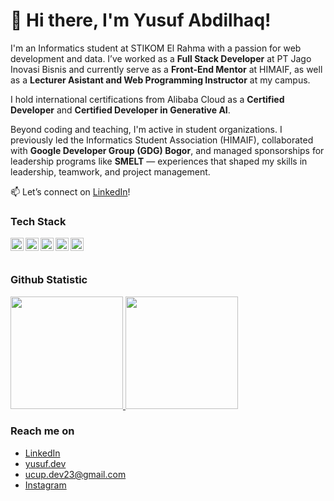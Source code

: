 # 👋 Hi there, I'm Yusuf Abdilhaq!

I'm an Informatics student at STIKOM El Rahma with a passion for web development and data. I’ve worked as a **Full Stack Developer** at PT Jago Inovasi Bisnis and currently serve as a **Front-End Mentor** at HIMAIF, as well as a **Lecturer Asistant and Web Programming Instructor** at my campus.

I hold international certifications from Alibaba Cloud as a **Certified Developer** and **Certified Developer in Generative AI**.

Beyond coding and teaching, I'm active in student organizations. I previously led the Informatics Student Association (HIMAIF), collaborated with **Google Developer Group (GDG) Bogor**, and managed sponsorships for leadership programs like **SMELT** — experiences that shaped my skills in leadership, teamwork, and project management.

📫 Let’s connect on [LinkedIn](https://www.linkedin.com/in/yusuf-abdilhaq/)!

### Tech Stack
  <a href="#"><img align="left" alt="JavaScript" title="JavaScript" width="21px" src="https://upload.wikimedia.org/wikipedia/commons/9/99/Unofficial_JavaScript_logo_2.svg" /></a>
  <a href="https://nodejs.org/"><img align="left" alt="NodeJS" title="NodeJS" width="21px" src="https://cdn-icons-png.flaticon.com/512/5968/5968322.png" /></a>
  <a href="https://svelte.dev/"><img align="left" alt="SvelteJs" title="SvelteJs" width="21px" src="https://upload.wikimedia.org/wikipedia/commons/1/1b/Svelte_Logo.svg" /></a>
  <a href="https://www.mysql.com/"><img align="left" alt="MySQL" title="MySQL" width="21px" src="https://www.mysql.com/common/logos/logo-mysql-170x115.png" /></a>
  <a href="https://tailwindcss.com/"><img align="left" alt="Tailwind" title="Tailwind CSS" width="21px" src="https://upload.wikimedia.org/wikipedia/commons/d/d5/Tailwind_CSS_Logo.svg" /></a>
  <br>
  <br>
 
### Github Statistic
<p align="left">
<a href="https://github.com/ucupdev23">
  <img height="180em" src="https://github-readme-stats-eight-theta.vercel.app/api?username=ucupdev23&show_icons=true&theme=algolia&include_all_commits=true&count_private=true"/>
  <img height="180em" src="https://github-readme-stats-eight-theta.vercel.app/api/top-langs/?username=ucupdev23&layout=compact&layout=compact&theme=algolia"/>
</a>
</p>

### Reach me on
- <a href="https://www.linkedin.com/in/yusuf-abdilhaq/">LinkedIn</a>
- <a href="https://yusufabdil.my.id">yusuf.dev</a>
- ucup.dev23@gmail.com
- <a href="https://www.instagram.com/ucup_abdil/">Instagram</a>
